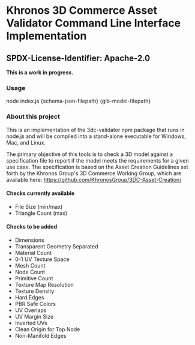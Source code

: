 # Khronos 3D Commerce Asset Validator Command Line Interface Implementation

## SPDX-License-Identifier: Apache-2.0

**This is a work in progress.**

### Usage
node index.js {schema-json-filepath} {glb-model-filepath}

### About this project
This is an implementation of the 3dc-validator npm package that
runs in node.js and will be compiled into a stand-alone executable for Windows,
Mac, and Linux.

The primary objective of this tools is to check a 3D model against a
specification file to report if the model meets the requirements for a given
use case. The specification is based on the Asset Creation Guidelines set forth
by the Khronos Group's 3D Commerce Working Group, which are available here:
https://github.com/KhronosGroup/3DC-Asset-Creation/

#### Checks currently available
* File Size (min/max)
* Triangle Count (max)

#### Checks to be added
* Dimensions
* Transparent Geometry Separated
* Material Count
* 0-1 UV Texture Space
* Mesh Count
* Node Count
* Primitive Count
* Texture Map Resolution
* Texture Density
* Hard Edges
* PBR Safe Colors
* UV Overlaps
* UV Margin Size
* Inverted UVs
* Clean Origin for Top Node
* Non-Manifold Edges

